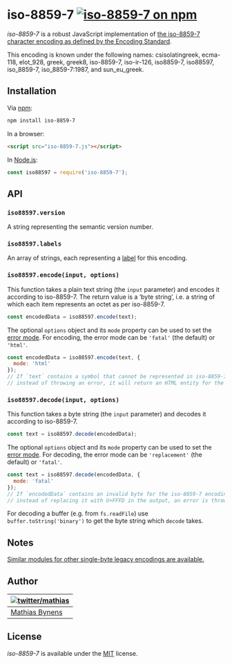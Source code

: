 # iso-8859-7 [![iso-8859-7 on npm](https://img.shields.io/npm/v/iso-8859-7)](https://www.npmjs.com/package/iso-8859-7)

_iso-8859-7_ is a robust JavaScript implementation of [the iso-8859-7 character encoding as defined by the Encoding Standard](https://encoding.spec.whatwg.org/#iso-8859-7).

This encoding is known under the following names: csisolatingreek, ecma-118, elot_928, greek, greek8, iso-8859-7, iso-ir-126, iso8859-7, iso88597, iso_8859-7, iso_8859-7:1987, and sun_eu_greek.

## Installation

Via [npm](https://www.npmjs.com/):

```bash
npm install iso-8859-7
```

In a browser:

```html
<script src="iso-8859-7.js"></script>
```

In [Node.js](https://nodejs.org/):

```js
const iso88597 = require('iso-8859-7');
```

## API

### `iso88597.version`

A string representing the semantic version number.

### `iso88597.labels`

An array of strings, each representing a [label](https://encoding.spec.whatwg.org/#label) for this encoding.

### `iso88597.encode(input, options)`

This function takes a plain text string (the `input` parameter) and encodes it according to iso-8859-7. The return value is a ‘byte string’, i.e. a string of which each item represents an octet as per iso-8859-7.

```js
const encodedData = iso88597.encode(text);
```

The optional `options` object and its `mode` property can be used to set the [error mode](https://encoding.spec.whatwg.org/#error-mode). For encoding, the error mode can be `'fatal'` (the default) or `'html'`.

```js
const encodedData = iso88597.encode(text, {
  mode: 'html'
});
// If `text` contains a symbol that cannot be represented in iso-8859-7,
// instead of throwing an error, it will return an HTML entity for the symbol.
```

### `iso88597.decode(input, options)`

This function takes a byte string (the `input` parameter) and decodes it according to iso-8859-7.

```js
const text = iso88597.decode(encodedData);
```

The optional `options` object and its `mode` property can be used to set the [error mode](https://encoding.spec.whatwg.org/#error-mode). For decoding, the error mode can be `'replacement'` (the default) or `'fatal'`.

```js
const text = iso88597.decode(encodedData, {
  mode: 'fatal'
});
// If `encodedData` contains an invalid byte for the iso-8859-7 encoding,
// instead of replacing it with U+FFFD in the output, an error is thrown.
```

For decoding a buffer (e.g. from `fs.readFile`) use `buffer.toString('binary')` to get the byte string which `decode` takes.

## Notes

[Similar modules for other single-byte legacy encodings are available.](https://www.npmjs.com/browse/keyword/legacy-encoding)

## Author

| [![twitter/mathias](https://gravatar.com/avatar/24e08a9ea84deb17ae121074d0f17125?s=70)](https://twitter.com/mathias "Follow @mathias on Twitter") |
|---|
| [Mathias Bynens](https://mathiasbynens.be/) |

## License

_iso-8859-7_ is available under the [MIT](https://mths.be/mit) license.
